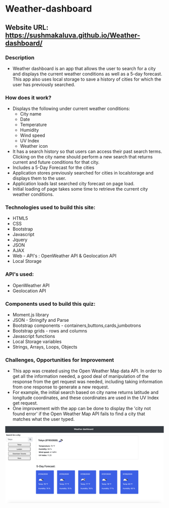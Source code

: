 # Weather-dashboard

## Website URL: https://sushmakaluva.github.io/Weather-dashboard/

### Description

* Weather dashboard is an app that allows the user to search for a city and displays the current weather conditions as well as a 5-day forecast. 
 This app also uses local storage to save a history of cities for which the user has previously searched.

### How does it work?
 
* Displays the following under current weather conditions:
  * City name
  * Date
  * Temperature
  * Humidity
  * Wind speed
  * UV Index
  * Weather icon
* It has a search history so that users can access their past search terms. Clicking on the city name should perform a new search that returns current and future conditions for that city.
* Includes a 5-Day Forecast for the cities
* Application stores previously searched for cities in localstorage and displays them to the user.
* Application loads last searched city forecast on page load.
* Initial loading of page takes some time to retrieve the current city weather conditions.

### Technologies used to build this site:

* HTML5  
* CSS
* Bootstrap
* Javascript
* Jquery
* JSON
* AJAX
* Web - API's : OpenWeather API & Geolocation API
* Local Storage

### API's used:

* OpenWeather API 
* Geolocation API


### Components used to build this quiz:

+ Moment.js library
+ JSON - Stringify and Parse
+ Bootstrap components - containers,buttons,cards,jumbotrons
+ Bootstrap grids - rows and columns 
+ Javascript functions
+ Local Storage variables
+ Strings, Arrays, Loops, Objects

### Challenges, Opportunities for Improvement
 + This app was created using the Open Weather Map data API. In order to get all the information needed, a good deal of manipulation of the response from the get request was needed, including taking information from one response to generate a new request. 
 + For example, the initial search based on city name returns latitude and longitude coordinates, and these coordinates are used in the UV Index get request.
 + One improvement with the app can be done to display the 'city not found error' if the Open Weather Map API fails to find a city that matches what the user typed.


![Screenshot](assets/website_img.png)

